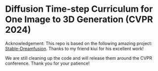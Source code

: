 # Diffusion Time-step Curriculum for One Image to 3D Generation (CVPR 2024)


Acknowledgement: This repo is based on the following amazing project: [Stable-Dreamfusion](https://github.com/ashawkey/stable-dreamfusion). Thanks to my friend kiui for his excellent work!

We are still cleaning up the code and will release them around the CVPR conference. Thank you for your patience!
